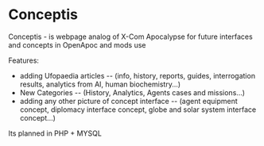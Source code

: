 # Conceptis
Conceptis - is webpage analog of X-Com Apocalypse for future interfaces and concepts in OpenApoc and mods use

Features:
- adding Ufopaedia articles 
-- (info, history, reports, guides, interrogation results, analytics from AI, human biochemistry...)
- New Categories
-- (History, Analytics, Agents cases and missions...)
- adding any other picture of concept interface
-- (agent equipment concept, diplomacy interface concept, globe and solar system interface concept...)

Its planned in PHP + MYSQL
